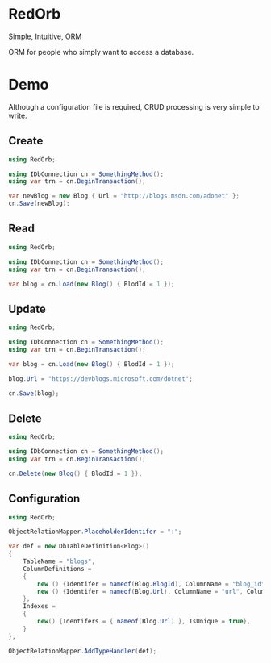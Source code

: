 # RedOrb
Simple, Intuitive, ORM

ORM for people who simply want to access a database.

# Demo
Although a configuration file is required, CRUD processing is very simple to write.
## Create
```cs
using RedOrb;

using IDbConnection cn = SomethingMethod();
using var trn = cn.BeginTransaction();

var newBlog = new Blog { Url = "http://blogs.msdn.com/adonet" };
cn.Save(newBlog);
```
## Read
```cs
using RedOrb;

using IDbConnection cn = SomethingMethod();
using var trn = cn.BeginTransaction();

var blog = cn.Load(new Blog() { BlodId = 1 });
```

## Update
```cs
using RedOrb;

using IDbConnection cn = SomethingMethod();
using var trn = cn.BeginTransaction();

var blog = cn.Load(new Blog() { BlodId = 1 });

blog.Url = "https://devblogs.microsoft.com/dotnet";

cn.Save(blog);
```

## Delete
```cs
using RedOrb;

using IDbConnection cn = SomethingMethod();
using var trn = cn.BeginTransaction();

cn.Delete(new Blog() { BlodId = 1 });
```

## Configuration
```cs
using RedOrb;

ObjectRelationMapper.PlaceholderIdentifer = ":";

var def = new DbTableDefinition<Blog>()
{
    TableName = "blogs",
    ColumnDefinitions =
    {
        new () {Identifer = nameof(Blog.BlogId), ColumnName = "blog_id", ColumnType= "serial8", RelationColumnType = "bigint", IsPrimaryKey= true, IsAutoNumber = true},
        new () {Identifer = nameof(Blog.Url), ColumnName = "url", ColumnType= "text"},
    },
    Indexes =
    {
        new() {Identifers = { nameof(Blog.Url) }, IsUnique = true},
    }
};

ObjectRelationMapper.AddTypeHandler(def);
```




